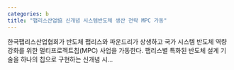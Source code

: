 ```yaml
---
categories: b
title: "팹리스산업協 신개념 시스템반도체 생산 전략 MPC 가동"
---
```

한국팹리스산업협회가 반도체 팹리스와 파운드리가 상생하고 국가 시스템 반도체 역량 강화를 위한 멀티프로젝트칩(MPC) 사업을 가동한다. 팹리스별 특화된 반도체 설계 기술을 하나의 칩으로 구현하는 신개념 시...